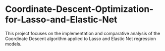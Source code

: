 # Coordinate-Descent-Optimization-for-Lasso-and-Elastic-Net
This project focuses on the implementation and comparative analysis of the Coordinate Descent algorithm applied to Lasso and Elastic Net regression models. 

